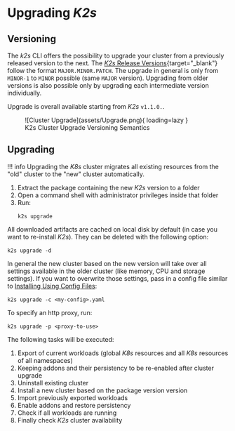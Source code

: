 <!--
SPDX-FileCopyrightText: © 2024 Siemens Healthineers AG
SPDX-License-Identifier: MIT
-->

# Upgrading *K2s*
## Versioning
The *k2s* CLI offers the possibility to upgrade your cluster from a previously released version to the next.
The [*K2s* Release Versions](https://github.com/Siemens-Healthineers/K2s/releases){target="_blank"} follow the format `MAJOR.MINOR.PATCH`.
The upgrade in general is only from `MINOR-1` to `MINOR` possible (same `MAJOR` version). Upgrading from older versions is also possible only by upgrading each intermediate version individually.

Upgrade is overall available starting from *K2s* `v1.1.0.`.

<figure markdown="span">
  ![Cluster Upgrade](assets/Upgrade.png){ loading=lazy }
  <figcaption>K2s Cluster Upgrade Versioning Semantics</figcaption>
</figure>

## Upgrading
!!! info
    Upgrading the *K8s* cluster migrates all existing resources from the "old" cluster to the "new" cluster automatically.

1. Extract the package containing the new *K2s* version to a folder
2. Open a command shell with administrator privileges inside that folder
3. Run:
    ```console
    k2s upgrade
    ```

All downloaded artifacts are cached on local disk by default (in case you want to re-install *K2s*). They can be deleted with the following option:
```console
k2s upgrade -d
```

In general the new cluster based on the new version will take over all settings available in the older cluster (like memory, CPU and storage settings).
If you want to overwrite those settings, pass in a config file similar to [Installing Using Config Files](installing-k2s.md#installing-using-config-files):
```console
k2s upgrade -c <my-config>.yaml
```

To specify an http proxy, run:
```console
k2s upgrade -p <proxy-to-use>
```

The following tasks will be executed:

1. Export of current workloads (global *K8s* resources and all *K8s* resources of all namespaces)
2. Keeping addons and their persistency to be re-enabled after cluster upgrade
3. Uninstall existing cluster
4. Install a new cluster based on the package version version
5. Import previously exported workloads
6. Enable addons and restore persistency
7. Check if all workloads are running
8. Finally check *K2s* cluster availability